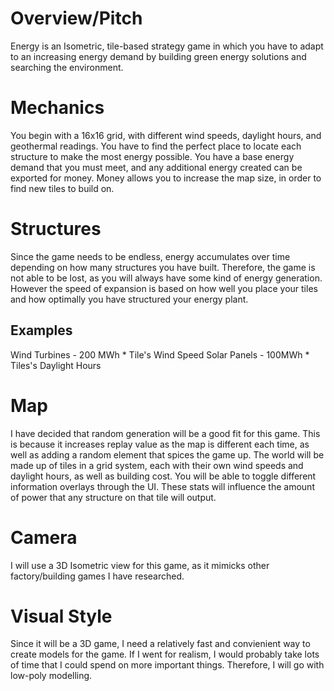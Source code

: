 # Overview/Pitch
Energy is an Isometric, tile-based strategy game in which you have to adapt to an increasing energy demand by building green energy solutions and searching the environment.
# Mechanics
You begin with a 16x16 grid, with different wind speeds, daylight hours, and geothermal readings. You have to find the perfect place to locate each structure to make the most energy possible.
You have a base energy demand that you must meet, and any additional energy created can be exported for money.
Money allows you to increase the map size, in order to find new tiles to build on.
# Structures
Since the game needs to be endless, energy accumulates over time depending on how many structures you have built. Therefore, the game is not able to be lost, as you will always have some kind of energy generation. However the speed of expansion is based on how well you place your tiles and how optimally you have structured your energy plant.
## Examples
Wind Turbines - 200 MWh * Tile's Wind Speed
Solar Panels - 100MWh * Tiles's Daylight Hours
# Map
I have decided that random generation will be a good fit for this game. This is because it increases replay value as the map is different each time, as well as adding a random element that spices the game up. The world will be made up of tiles in a grid system, each with their own wind speeds and daylight hours, as well as building cost. You will be able to toggle different information overlays through the UI. These stats will influence the amount of power that any structure on that tile will output.
# Camera
I will use a 3D Isometric view for this game, as it mimicks other factory/building games I have researched. 
# Visual Style
Since it will be a 3D game, I need a relatively fast and convienient way to create models for the game. If I went for realism, I would probably take lots of time that I could spend on more important things. Therefore, I will go with low-poly modelling. 